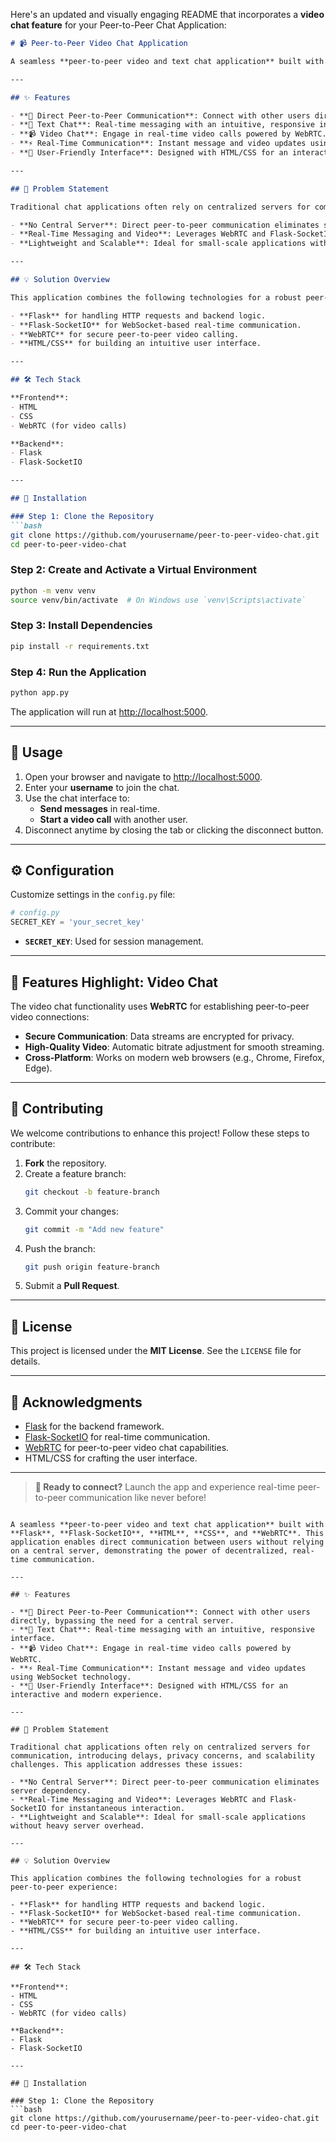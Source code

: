 Here's an updated and visually engaging README that incorporates a **video chat feature** for your Peer-to-Peer Chat Application:

```markdown
# 📹 Peer-to-Peer Video Chat Application

A seamless **peer-to-peer video and text chat application** built with **Flask**, **Flask-SocketIO**, **HTML**, **CSS**, and **WebRTC**. This application enables direct communication between users without relying on a central server, demonstrating the power of decentralized, real-time communication.

---

## ✨ Features

- **🔗 Direct Peer-to-Peer Communication**: Connect with other users directly, bypassing the need for a central server.
- **💬 Text Chat**: Real-time messaging with an intuitive, responsive interface.
- **📹 Video Chat**: Engage in real-time video calls powered by WebRTC.
- **⚡ Real-Time Communication**: Instant message and video updates using WebSocket technology.
- **🎨 User-Friendly Interface**: Designed with HTML/CSS for an interactive and modern experience.

---

## 📖 Problem Statement

Traditional chat applications often rely on centralized servers for communication, introducing delays, privacy concerns, and scalability challenges. This application addresses these issues:

- **No Central Server**: Direct peer-to-peer communication eliminates server dependency.
- **Real-Time Messaging and Video**: Leverages WebRTC and Flask-SocketIO for instantaneous interaction.
- **Lightweight and Scalable**: Ideal for small-scale applications without heavy server overhead.

---

## 💡 Solution Overview

This application combines the following technologies for a robust peer-to-peer experience:

- **Flask** for handling HTTP requests and backend logic.
- **Flask-SocketIO** for WebSocket-based real-time communication.
- **WebRTC** for secure peer-to-peer video calling.
- **HTML/CSS** for building an intuitive user interface.

---

## 🛠️ Tech Stack

**Frontend**:
- HTML
- CSS
- WebRTC (for video calls)

**Backend**:
- Flask
- Flask-SocketIO

---

## 🚀 Installation

### Step 1: Clone the Repository
```bash
git clone https://github.com/yourusername/peer-to-peer-video-chat.git
cd peer-to-peer-video-chat
```

### Step 2: Create and Activate a Virtual Environment
```bash
python -m venv venv
source venv/bin/activate  # On Windows use `venv\Scripts\activate`
```

### Step 3: Install Dependencies
```bash
pip install -r requirements.txt
```

### Step 4: Run the Application
```bash
python app.py
```
The application will run at [http://localhost:5000](http://localhost:5000).

---

## 🎥 Usage

1. Open your browser and navigate to [http://localhost:5000](http://localhost:5000).
2. Enter your **username** to join the chat.
3. Use the chat interface to:
   - **Send messages** in real-time.
   - **Start a video call** with another user.
4. Disconnect anytime by closing the tab or clicking the disconnect button.

---

## ⚙️ Configuration

Customize settings in the `config.py` file:
```python
# config.py
SECRET_KEY = 'your_secret_key'
```
- **`SECRET_KEY`**: Used for session management.



---

## 🌟 Features Highlight: Video Chat

The video chat functionality uses **WebRTC** for establishing peer-to-peer video connections:

- **Secure Communication**: Data streams are encrypted for privacy.
- **High-Quality Video**: Automatic bitrate adjustment for smooth streaming.
- **Cross-Platform**: Works on modern web browsers (e.g., Chrome, Firefox, Edge).

---

## 🤝 Contributing

We welcome contributions to enhance this project! Follow these steps to contribute:

1. **Fork** the repository.
2. Create a feature branch:
    ```bash
    git checkout -b feature-branch
    ```
3. Commit your changes:
    ```bash
    git commit -m "Add new feature"
    ```
4. Push the branch:
    ```bash
    git push origin feature-branch
    ```
5. Submit a **Pull Request**.

---

## 📜 License

This project is licensed under the **MIT License**. See the `LICENSE` file for details.

---

## 🙏 Acknowledgments

- [Flask](https://flask.palletsprojects.com/) for the backend framework.
- [Flask-SocketIO](https://flask-socketio.readthedocs.io/) for real-time communication.
- [WebRTC](https://webrtc.org/) for peer-to-peer video chat capabilities.
- HTML/CSS for crafting the user interface.

---

> **🚀 Ready to connect?** Launch the app and experience real-time peer-to-peer communication like never before!
```# 📹 Peer-to-Peer Video Chat Application

A seamless **peer-to-peer video and text chat application** built with **Flask**, **Flask-SocketIO**, **HTML**, **CSS**, and **WebRTC**. This application enables direct communication between users without relying on a central server, demonstrating the power of decentralized, real-time communication.

---

## ✨ Features

- **🔗 Direct Peer-to-Peer Communication**: Connect with other users directly, bypassing the need for a central server.
- **💬 Text Chat**: Real-time messaging with an intuitive, responsive interface.
- **📹 Video Chat**: Engage in real-time video calls powered by WebRTC.
- **⚡ Real-Time Communication**: Instant message and video updates using WebSocket technology.
- **🎨 User-Friendly Interface**: Designed with HTML/CSS for an interactive and modern experience.

---

## 📖 Problem Statement

Traditional chat applications often rely on centralized servers for communication, introducing delays, privacy concerns, and scalability challenges. This application addresses these issues:

- **No Central Server**: Direct peer-to-peer communication eliminates server dependency.
- **Real-Time Messaging and Video**: Leverages WebRTC and Flask-SocketIO for instantaneous interaction.
- **Lightweight and Scalable**: Ideal for small-scale applications without heavy server overhead.

---

## 💡 Solution Overview

This application combines the following technologies for a robust peer-to-peer experience:

- **Flask** for handling HTTP requests and backend logic.
- **Flask-SocketIO** for WebSocket-based real-time communication.
- **WebRTC** for secure peer-to-peer video calling.
- **HTML/CSS** for building an intuitive user interface.

---

## 🛠️ Tech Stack

**Frontend**:
- HTML
- CSS
- WebRTC (for video calls)

**Backend**:
- Flask
- Flask-SocketIO

---

## 🚀 Installation

### Step 1: Clone the Repository
```bash
git clone https://github.com/yourusername/peer-to-peer-video-chat.git
cd peer-to-peer-video-chat
